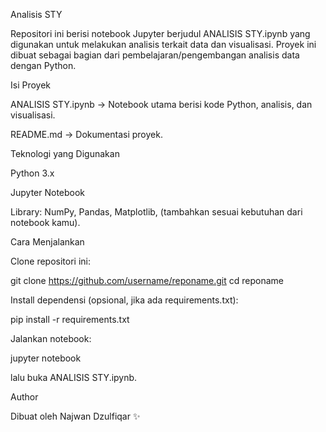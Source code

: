 Analisis STY

Repositori ini berisi notebook Jupyter berjudul ANALISIS STY.ipynb yang digunakan untuk melakukan analisis terkait data dan visualisasi. Proyek ini dibuat sebagai bagian dari pembelajaran/pengembangan analisis data dengan Python.

Isi Proyek

ANALISIS STY.ipynb → Notebook utama berisi kode Python, analisis, dan visualisasi.

README.md → Dokumentasi proyek.

Teknologi yang Digunakan

Python 3.x

Jupyter Notebook

Library: NumPy, Pandas, Matplotlib, (tambahkan sesuai kebutuhan dari notebook kamu).

Cara Menjalankan

Clone repositori ini:

git clone https://github.com/username/reponame.git
cd reponame


Install dependensi (opsional, jika ada requirements.txt):

pip install -r requirements.txt


Jalankan notebook:

jupyter notebook


lalu buka ANALISIS STY.ipynb.

Author

Dibuat oleh Najwan Dzulfiqar ✨
